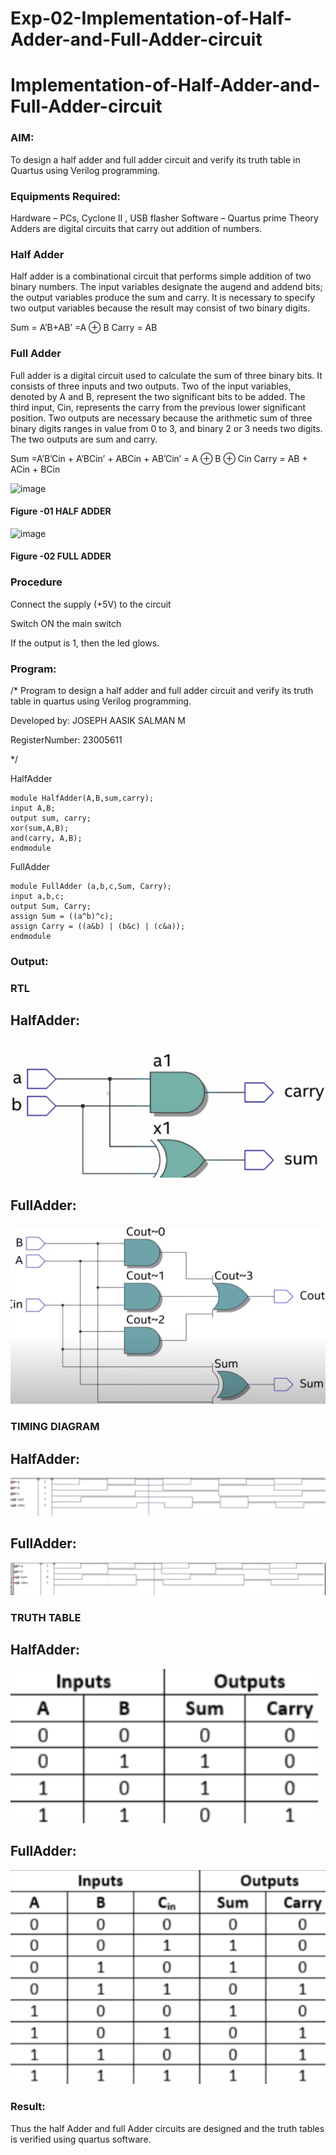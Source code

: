 # Exp-02-Implementation-of-Half-Adder-and-Full-Adder-circuit

# Implementation-of-Half-Adder-and-Full-Adder-circuit
### AIM:
To design a half adder and full adder circuit and verify its truth table in Quartus using Verilog programming.

### Equipments Required:
Hardware – PCs, Cyclone II , USB flasher
Software – Quartus prime
Theory
Adders are digital circuits that carry out addition of numbers.

### Half Adder
Half adder is a combinational circuit that performs simple addition of two binary numbers. The input variables designate the augend and addend bits; the output variables produce the sum and carry. It is necessary to specify two output variables because the result may consist of two binary digits.

Sum = A’B+AB’ =A ⊕ B Carry = AB

### Full Adder
Full adder is a digital circuit used to calculate the sum of three binary bits. It consists of three inputs and two outputs. Two of the input variables, denoted by A and B, represent the two significant bits to be added. The third input, Cin, represents the carry from the previous lower significant position. Two outputs are necessary because the arithmetic sum of three binary digits ranges in value from 0 to 3, and binary 2 or 3 needs two digits. The two outputs are sum and carry.

Sum =A’B’Cin + A’BCin’ + ABCin + AB’Cin’ = A ⊕ B ⊕ Cin Carry = AB + ACin + BCin

 ![image](https://user-images.githubusercontent.com/36288975/163552156-a13e5a56-c638-4110-97d9-8896907c8d25.png)

#### Figure -01 HALF ADDER 


![image](https://user-images.githubusercontent.com/36288975/163552057-b3547877-6d07-45b4-b7e0-bcfebfad9e1d.png)

#### Figure -02 FULL ADDER 

### Procedure

Connect the supply (+5V) to the circuit

Switch ON the main switch

If the output is 1, then the led glows.

### Program:
/*
Program to design a half adder and full adder circuit and verify its truth table in quartus using Verilog programming.

Developed by: JOSEPH AASIK SALMAN M 

RegisterNumber: 23005611
 
*/

HalfAdder
```
module HalfAdder(A,B,sum,carry);
input A,B;
output sum, carry;
xor(sum,A,B);
and(carry, A,B);
endmodule
```
FullAdder
```
module FullAdder (a,b,c,Sum, Carry);
input a,b,c;
output Sum, Carry;
assign Sum = ((a^b)^c);
assign Carry = ((a&b) | (b&c) | (c&a));
endmodule
```

### Output:

### RTL

## HalfAdder:

![img](https://raw.githubusercontent.com/Aashik225/Exp-02-Implementation-of-Half-Adder-and-Full-Adder-circuit/main/Screenshot%202024-01-01%20215202.png)

## FullAdder:

![img](https://raw.githubusercontent.com/Aashik225/Exp-02-Implementation-of-Half-Adder-and-Full-Adder-circuit/main/Screenshot%202024-01-01%20215243.png)

### TIMING DIAGRAM

## HalfAdder:

![img](https://raw.githubusercontent.com/Aashik225/Exp-02-Implementation-of-Half-Adder-and-Full-Adder-circuit/main/Screenshot%202024-01-01%20215218.png)

## FullAdder:

![img](https://raw.githubusercontent.com/Aashik225/Exp-02-Implementation-of-Half-Adder-and-Full-Adder-circuit/main/Screenshot%202024-01-01%20215254.png)

### TRUTH TABLE 

## HalfAdder:

![img](https://raw.githubusercontent.com/Aashik225/Exp-02-Implementation-of-Half-Adder-and-Full-Adder-circuit/main/Screenshot%202024-01-01%20215228.png)

## FullAdder:

![img](https://raw.githubusercontent.com/Aashik225/Exp-02-Implementation-of-Half-Adder-and-Full-Adder-circuit/main/Screenshot%202024-01-01%20215305.png)

### Result:

Thus the half Adder and full Adder circuits are designed and the truth tables is verified using quartus software.
